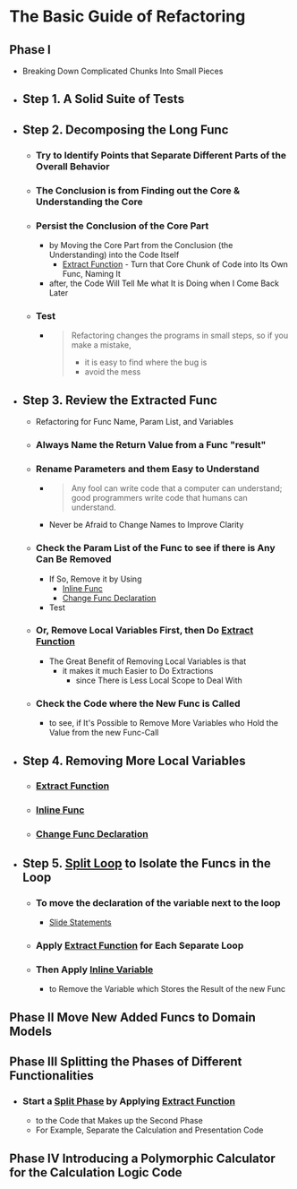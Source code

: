 # The Basic Guide of Refactoring

## Phase I 

- Breaking Down Complicated Chunks Into Small Pieces

- ## Step 1. A Solid Suite of Tests

- ## Step 2. Decomposing the Long Func
  - ### Try to Identify Points that Separate Different Parts of the Overall Behavior
  - ### The Conclusion is from Finding out the Core & Understanding the Core
  - ### Persist the Conclusion of the Core Part 
    - by Moving the Core Part from the Conclusion (the Understanding) into the Code Itself
      - [Extract Function](../extract-function/README.md) - Turn that Core Chunk of Code into Its Own Func, Naming It
    - after, the Code Will Tell Me what It is Doing when I Come Back Later
  - ### Test
    - > Refactoring changes the programs in small steps, so if you make a mistake, 
      > - it is easy to find where the bug is
      > - avoid the mess

- ## Step 3. Review the Extracted Func
  - Refactoring for Func Name, Param List, and Variables
  - ### Always Name the Return Value from a Func "result"
  - ### Rename Parameters and them Easy to Understand
    - > Any fool can write code that a computer can understand; good programmers write code that humans can understand.
    - Never be Afraid to Change Names to Improve Clarity
  - ### Check the Param List of the Func to see if there is Any Can Be Removed
    - If So, Remove it by Using 
      - [Inline Func](../inline-function/README.md)
      - [Change Func Declaration](../change-function-declaration/README.md)
    - Test
  - ### Or, Remove Local Variables First, then Do [Extract Function](../extract-function/README.md)
    - The Great Benefit of Removing Local Variables is that 
      - it makes it much Easier to Do Extractions
        -  since There is Less Local Scope to Deal With
  - ### Check the Code where the New Func is Called
    - to see, if It's Possible to Remove More Variables who Hold the Value from the new Func-Call

- ## Step 4. Removing More Local Variables
  - ### [Extract Function](../extract-function/README.md)
  - ### [Inline Func](../inline-function/README.md)
  - ### [Change Func Declaration](../change-function-declaration/README.md)

- ## Step 5. [Split Loop](../split-loop/README.md) to Isolate the Funcs in the Loop
  - ### To move the declaration of the variable next to the loop 
    - [Slide Statements](https://memberservices.informit.com/my_account/webedition/9780135425664/html/slidestatements.html)
  - ### Apply [Extract Function](../extract-function/README.md) for Each Separate Loop
  - ### Then Apply [Inline Variable](https://memberservices.informit.com/my_account/webedition/9780135425664/html/inlinevariable.html)
    - to Remove the Variable which Stores the Result of the new Func

## Phase II Move New Added Funcs to Domain Models


## Phase III Splitting the Phases of Different Functionalities
  - ### Start a [Split Phase](../split-phase/README.md) by Applying [Extract Function](../extract-function/README.md) 
    - to the Code that Makes up the Second Phase
    - For Example, Separate the Calculation and Presentation Code

## Phase IV Introducing a Polymorphic Calculator for the Calculation Logic Code